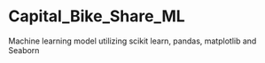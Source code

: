# Capital_Bike_Share_ML
Machine learning model utilizing scikit learn, pandas, matplotlib and Seaborn
